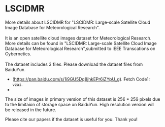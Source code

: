 # LSCIDMR
More details about LSCIDMR for "LSCIDMR: Large-scale Satellite Cloud Image Database for Meteorological Research".<br><br>
It is an open satellite cloud images dataset for Meteorological Research. More details can be found in  "LSCIDMR: Large-scale Satellite Cloud Image Database for Meteorological Research",submitted to IEEE Transcations on Cybernetics.<br><br>
The dataset includes 3 files. Please download the dataset files from BaiduYun.<br>
* (https://pan.baidu.com/s/1i9GU5Dq8jhkEPr6iZYpU_g). Fetch Code1: `vzai`.
* 
The size of images in primary version of  this dataset is 256 * 256 pixels due to the limitaion of storage space on BaiduYun.  High resolution version will be released in the future.

Please cite our papers if the dataset is useful for you. Thank you!
